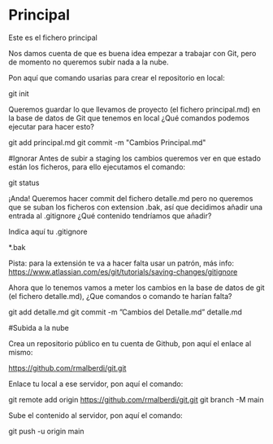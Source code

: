 # Principal

Este es el fichero principal

Nos damos cuenta de que es buena idea empezar a trabajar con Git, pero de momento no queremos subir nada a la nube.

Pon aquí que comando usarias para crear el repositorio en local:

git init 

Queremos guardar lo que llevamos de proyecto (el fichero principal.md) en la base de datos de Git que tenemos en local ¿Qué comandos podemos ejecutar para hacer esto?

git add principal.md
git commit -m "Cambios Principal.md" 

#Ignorar
Antes de subir a staging los cambios queremos ver en que estado están los ficheros, para ello ejecutamos el comando:

git status

¡Anda! Queremos hacer commit del fichero detalle.md pero no queremos que se suban los ficheros con extension .bak, así que decidimos añadir una entrada al .gitignore ¿Qué contenido tendríamos que añadir?

Indica aquí tu .gitignore

*.bak

Pista: para la extensión te va a hacer falta usar un patrón, más info: https://www.atlassian.com/es/git/tutorials/saving-changes/gitignore

Ahora que lo tenemos vamos a meter los cambios en la base de datos de git (el fichero detalle.md), ¿Que comandos o comando te harían falta?

git add detalle.md
git commit -m ”Cambios del Detalle.md” detalle.md

#Subida a la nube

Crea un repositorio público en tu cuenta de Github, pon aquí el enlace al mismo:

https://github.com/rmalberdi/git.git

Enlace tu local a ese servidor, pon aquí el comando:

git remote add origin https://github.com/rmalberdi/git.git
git branch -M main

Sube el contenido al servidor, pon aquí el comando:

git push -u origin main